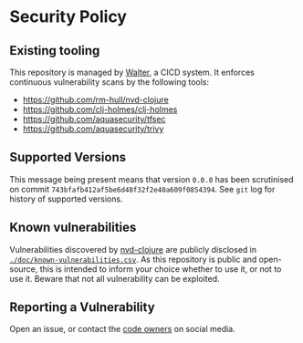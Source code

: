 # Security Policy

## Existing tooling

This repository is managed by
[Walter](https://github.com/piotr-yuxuan/walter-ci), a CICD system. It
enforces continuous vulnerability scans by the following tools:

- https://github.com/rm-hull/nvd-clojure
- https://github.com/clj-holmes/clj-holmes
- https://github.com/aquasecurity/tfsec
- https://github.com/aquasecurity/trivy

## Supported Versions

This message being present means that version `0.0.0`
has been scrutinised on commit `743bfafb412af5be6d48f32f2e40a609f0854394`. See `git` log for
history of supported versions.

## Known vulnerabilities

Vulnerabilities discovered by
[nvd-clojure](https://github.com/rm-hull/nvd-clojure) are publicly
disclosed in
[`./doc/known-vulnerabilities.csv`](./doc/known-vulnerabilities.csv). As
this repository is public and open-source, this is intended to inform
your choice whether to use it, or not to use it. Beware that not all
vulnerability can be exploited.

## Reporting a Vulnerability

Open an issue, or contact the [code owners](./CODEOWNERS.yml) on
social media.
